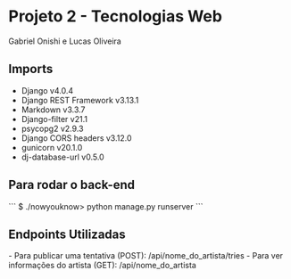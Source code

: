 <h1>Projeto 2 - Tecnologias Web</h1>

Gabriel Onishi e Lucas Oliveira

<h2>Imports</h2>
<ul>
<li>Django v4.0.4</li>
<li>Django REST Framework v3.13.1</li>
<li>Markdown v3.3.7</li>
<li>Django-filter v21.1</li>
<li>psycopg2 v2.9.3</li>
<li>Django CORS headers v3.12.0</li>
<li>gunicorn v20.1.0</li>
<li>dj-database-url v0.5.0</li>
</ul>

<h2>Para rodar o back-end</h2>
```
$ ./nowyouknow> python manage.py runserver
```

<h2>Endpoints Utilizadas</h2>
 - Para publicar uma tentativa (POST): /api/nome_do_artista/tries
 - Para ver informações do artista (GET): /api/nome_do_artista